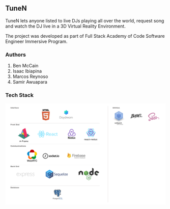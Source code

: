 ## TuneN
TuneN lets anyone listed to live DJs playing all over the world, request song and watch the DJ live in a 3D Virtual Reality Environment.

The project was developed as part of Full Stack Academy of Code Software Engineer Immersive Program.

### Authors

 1. Ben McCain
 2. Isaac Ibiapina
 3. Marcos Reynoso 
 4. Samir Awuapara
    

### Tech Stack

![Tech Stack](/docs/images/TuneN%20Tech%20Stack.png "Tech Stack")


